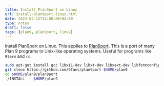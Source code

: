 ```yaml
---
title: Install Plan9port on Linux
url: install-plan9port-linux.html
date: 2023-05-12T12:00:00+02:00
type: notes
draft: false
tags: [plan9, plan9port, linux]
---
```


Install Plan9port on Linux. This applies to [Plan9port](https://9fans.github.io/plan9port/).
This is a port of many Plan 9 programs to Unix-like operating systems. Useful for
programs like `9term` and `rc`.

```sh
sudo apt-get install gcc libx11-dev libxt-dev libxext-dev libfontconfig1-dev
git clone https://github.com/9fans/plan9port $HOME/plan9
cd $HOME/plan9/plan9port
./INSTALL -r $HOME/plan9
```

